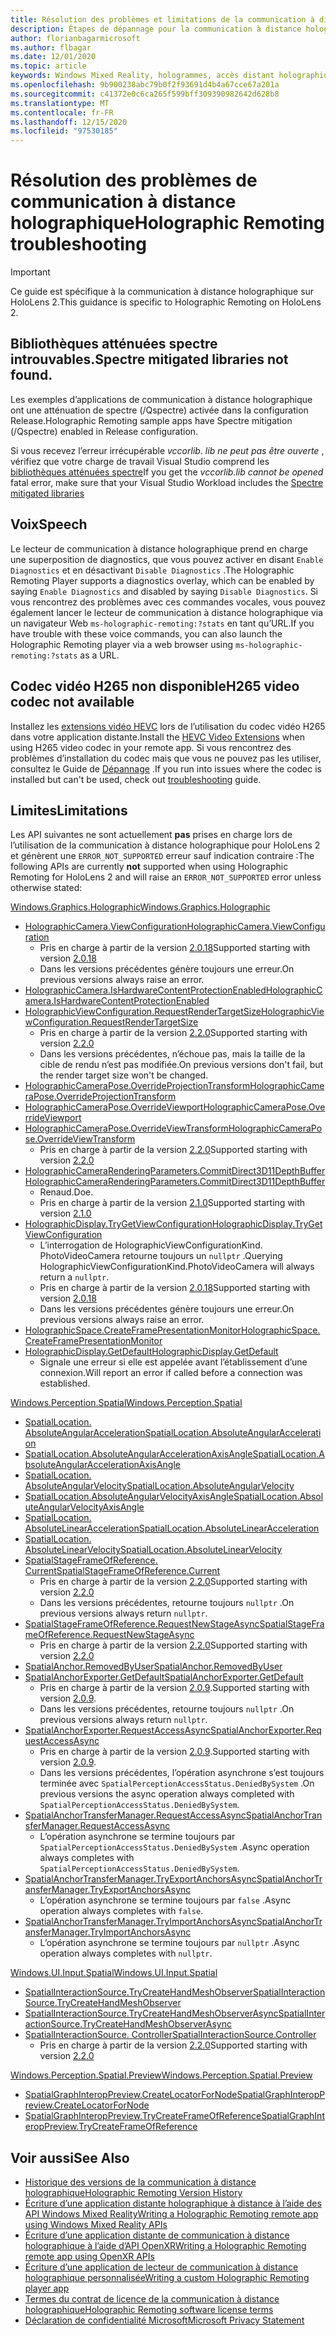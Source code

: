 ```yaml
---
title: Résolution des problèmes et limitations de la communication à distance holographique
description: Étapes de dépannage pour la communication à distance holographique sur HoloLens 2.
author: florianbagarmicrosoft
ms.author: flbagar
ms.date: 12/01/2020
ms.topic: article
keywords: Windows Mixed Reality, hologrammes, accès distant holographique, rendu à distance, rendu réseau, HoloLens, hologrammes distants, dépannage, aide, casque de réalité mixte, casque de réalité mixte, casque de réalité virtuelle
ms.openlocfilehash: 9b900238abc79b0f2f93691d4b4a67cce67a201a
ms.sourcegitcommit: c41372e0c6ca265f599bff309390982642d628b8
ms.translationtype: MT
ms.contentlocale: fr-FR
ms.lasthandoff: 12/15/2020
ms.locfileid: "97530185"
---
```

# <a name="holographic-remoting-troubleshooting"></a><span data-ttu-id="8af56-104">Résolution des problèmes de communication à distance holographique</span><span class="sxs-lookup"><span data-stu-id="8af56-104">Holographic Remoting troubleshooting</span></span>

> [!IMPORTANT]
> <span data-ttu-id="8af56-105">Ce guide est spécifique à la communication à distance holographique sur HoloLens 2.</span><span class="sxs-lookup"><span data-stu-id="8af56-105">This guidance is specific to Holographic Remoting on HoloLens 2.</span></span>

## <a name="spectre-mitigated-libraries-not-found"></a><span data-ttu-id="8af56-106">Bibliothèques atténuées spectre introuvables.</span><span class="sxs-lookup"><span data-stu-id="8af56-106">Spectre mitigated libraries not found.</span></span>

<span data-ttu-id="8af56-107">Les exemples d’applications de communication à distance holographique ont une atténuation de spectre (/Qspectre) activée dans la configuration Release.</span><span class="sxs-lookup"><span data-stu-id="8af56-107">Holographic Remoting sample apps have Spectre mitigation (/Qspectre) enabled in Release configuration.</span></span>

<span data-ttu-id="8af56-108">Si vous recevez l’erreur irrécupérable *vccorlib. lib ne peut pas être ouverte* , vérifiez que votre charge de travail Visual Studio comprend les [bibliothèques atténuées spectre](https://aka.ms/Ofhn4c)</span><span class="sxs-lookup"><span data-stu-id="8af56-108">If you get the *vccorlib.lib cannot be opened* fatal error, make sure that your Visual Studio Workload includes the [Spectre mitigated libraries](https://aka.ms/Ofhn4c)</span></span>

## <a name="speech"></a><span data-ttu-id="8af56-109">Voix</span><span class="sxs-lookup"><span data-stu-id="8af56-109">Speech</span></span>

<span data-ttu-id="8af56-110">Le lecteur de communication à distance holographique prend en charge une superposition de diagnostics, que vous pouvez activer en disant ```Enable Diagnostics``` et en désactivant ```Disable Diagnostics``` .</span><span class="sxs-lookup"><span data-stu-id="8af56-110">The Holographic Remoting Player supports a diagnostics overlay, which can be enabled by saying ```Enable Diagnostics``` and disabled by saying ```Disable Diagnostics```.</span></span> <span data-ttu-id="8af56-111">Si vous rencontrez des problèmes avec ces commandes vocales, vous pouvez également lancer le lecteur de communication à distance holographique via un navigateur Web ```ms-holographic-remoting:?stats``` en tant qu’URL.</span><span class="sxs-lookup"><span data-stu-id="8af56-111">If you have trouble with these voice commands, you can also launch the Holographic Remoting player via a web browser using ```ms-holographic-remoting:?stats``` as a URL.</span></span>

## <a name="h265-video-codec-not-available"></a><span data-ttu-id="8af56-112">Codec vidéo H265 non disponible</span><span class="sxs-lookup"><span data-stu-id="8af56-112">H265 video codec not available</span></span>

<span data-ttu-id="8af56-113">Installez les [extensions vidéo HEVC](https://www.microsoft.com/p/hevc-video-extensions/9nmzlz57r3t7) lors de l’utilisation du codec vidéo H265 dans votre application distante.</span><span class="sxs-lookup"><span data-stu-id="8af56-113">Install the [HEVC Video Extensions](https://www.microsoft.com/p/hevc-video-extensions/9nmzlz57r3t7) when using H265 video codec in your remote app.</span></span> <span data-ttu-id="8af56-114">Si vous rencontrez des problèmes d’installation du codec mais que vous ne pouvez pas les utiliser, consultez le Guide de [Dépannage](https://docs.microsoft.com/azure/remote-rendering/resources/troubleshoot#h265-codec-not-available) .</span><span class="sxs-lookup"><span data-stu-id="8af56-114">If you run into issues where the codec is installed but can't be used, check out [troubleshooting](https://docs.microsoft.com/azure/remote-rendering/resources/troubleshoot#h265-codec-not-available) guide.</span></span>

## <a name="limitations"></a><span data-ttu-id="8af56-115">Limites</span><span class="sxs-lookup"><span data-stu-id="8af56-115">Limitations</span></span>

<span data-ttu-id="8af56-116">Les API suivantes ne sont actuellement **pas** prises en charge lors de l’utilisation de la communication à distance holographique pour HoloLens 2 et génèrent une ```ERROR_NOT_SUPPORTED``` erreur sauf indication contraire :</span><span class="sxs-lookup"><span data-stu-id="8af56-116">The following APIs are currently **not** supported when using Holographic Remoting for HoloLens 2 and will raise an ```ERROR_NOT_SUPPORTED``` error unless otherwise stated:</span></span>

[<span data-ttu-id="8af56-117">Windows.Graphics.Holographic</span><span class="sxs-lookup"><span data-stu-id="8af56-117">Windows.Graphics.Holographic</span></span>](https://docs.microsoft.com/uwp/api/windows.graphics.holographic)

* [<span data-ttu-id="8af56-118">HolographicCamera.ViewConfiguration</span><span class="sxs-lookup"><span data-stu-id="8af56-118">HolographicCamera.ViewConfiguration</span></span>](https://docs.microsoft.com/uwp/api/windows.graphics.holographic.holographiccamera.viewconfiguration)
  - <span data-ttu-id="8af56-119">Pris en charge à partir de la version [2.0.18](holographic-remoting-version-history.md#v2.0.18)</span><span class="sxs-lookup"><span data-stu-id="8af56-119">Supported starting with version [2.0.18](holographic-remoting-version-history.md#v2.0.18)</span></span>
  - <span data-ttu-id="8af56-120">Dans les versions précédentes génère toujours une erreur.</span><span class="sxs-lookup"><span data-stu-id="8af56-120">On previous versions always raise an error.</span></span>
* [<span data-ttu-id="8af56-121">HolographicCamera.IsHardwareContentProtectionEnabled</span><span class="sxs-lookup"><span data-stu-id="8af56-121">HolographicCamera.IsHardwareContentProtectionEnabled</span></span>](https://docs.microsoft.com/uwp/api/windows.graphics.holographic.holographiccamera.ishardwarecontentprotectionenabled#Windows_Graphics_Holographic_HolographicCamera_IsHardwareContentProtectionEnabled)
* [<span data-ttu-id="8af56-122">HolographicViewConfiguration.RequestRenderTargetSize</span><span class="sxs-lookup"><span data-stu-id="8af56-122">HolographicViewConfiguration.RequestRenderTargetSize</span></span>](https://docs.microsoft.com/uwp/api/windows.graphics.holographic.holographicviewconfiguration.requestrendertargetsize#Windows_Graphics_Holographic_HolographicViewConfiguration_RequestRenderTargetSize_Windows_Foundation_Size_)
  - <span data-ttu-id="8af56-123">Pris en charge à partir de la version [2.2.0](holographic-remoting-version-history.md#v2.2.0)</span><span class="sxs-lookup"><span data-stu-id="8af56-123">Supported starting with version [2.2.0](holographic-remoting-version-history.md#v2.2.0)</span></span>
  - <span data-ttu-id="8af56-124">Dans les versions précédentes, n’échoue pas, mais la taille de la cible de rendu n’est pas modifiée.</span><span class="sxs-lookup"><span data-stu-id="8af56-124">On previous versions don't fail, but the render target size won't be changed.</span></span>
* [<span data-ttu-id="8af56-125">HolographicCameraPose.OverrideProjectionTransform</span><span class="sxs-lookup"><span data-stu-id="8af56-125">HolographicCameraPose.OverrideProjectionTransform</span></span>](https://docs.microsoft.com/uwp/api/windows.graphics.holographic.holographiccamerapose.overrideprojectiontransform)
* [<span data-ttu-id="8af56-126">HolographicCameraPose.OverrideViewport</span><span class="sxs-lookup"><span data-stu-id="8af56-126">HolographicCameraPose.OverrideViewport</span></span>](https://docs.microsoft.com/uwp/api/windows.graphics.holographic.holographiccamerapose.overrideviewport)
* [<span data-ttu-id="8af56-127">HolographicCameraPose.OverrideViewTransform</span><span class="sxs-lookup"><span data-stu-id="8af56-127">HolographicCameraPose.OverrideViewTransform</span></span>](https://docs.microsoft.com/uwp/api/windows.graphics.holographic.holographiccamerapose.overrideviewtransform)
  - <span data-ttu-id="8af56-128">Pris en charge à partir de la version [2.2.0](holographic-remoting-version-history.md#v2.2.0)</span><span class="sxs-lookup"><span data-stu-id="8af56-128">Supported starting with version [2.2.0](holographic-remoting-version-history.md#v2.2.0)</span></span>
* [<span data-ttu-id="8af56-129">HolographicCameraRenderingParameters.CommitDirect3D11DepthBuffer</span><span class="sxs-lookup"><span data-stu-id="8af56-129">HolographicCameraRenderingParameters.CommitDirect3D11DepthBuffer</span></span>](https://docs.microsoft.com/uwp/api/windows.graphics.holographic.holographiccamerarenderingparameters.commitdirect3d11depthbuffer#Windows_Graphics_Holographic_HolographicCameraRenderingParameters_CommitDirect3D11DepthBuffer_Windows_Graphics_DirectX_Direct3D11_IDirect3DSurface_)
  - <span data-ttu-id="8af56-130">Renaud.</span><span class="sxs-lookup"><span data-stu-id="8af56-130">Doe.</span></span>
  - <span data-ttu-id="8af56-131">Pris en charge à partir de la version [2.1.0](holographic-remoting-version-history.md#v2.1.0)</span><span class="sxs-lookup"><span data-stu-id="8af56-131">Supported starting with version [2.1.0](holographic-remoting-version-history.md#v2.1.0)</span></span>
* [<span data-ttu-id="8af56-132">HolographicDisplay.TryGetViewConfiguration</span><span class="sxs-lookup"><span data-stu-id="8af56-132">HolographicDisplay.TryGetViewConfiguration</span></span>](https://docs.microsoft.com/uwp/api/windows.graphics.holographic.holographicdisplay.trygetviewconfiguration)
  - <span data-ttu-id="8af56-133">L’interrogation de HolographicViewConfigurationKind. PhotoVideoCamera retourne toujours un ```nullptr``` .</span><span class="sxs-lookup"><span data-stu-id="8af56-133">Querying HolographicViewConfigurationKind.PhotoVideoCamera will always return a ```nullptr```.</span></span>
  - <span data-ttu-id="8af56-134">Pris en charge à partir de la version [2.0.18](holographic-remoting-version-history.md#v2.0.18)</span><span class="sxs-lookup"><span data-stu-id="8af56-134">Supported starting with version [2.0.18](holographic-remoting-version-history.md#v2.0.18)</span></span>
  - <span data-ttu-id="8af56-135">Dans les versions précédentes génère toujours une erreur.</span><span class="sxs-lookup"><span data-stu-id="8af56-135">On previous versions always raise an error.</span></span>
* [<span data-ttu-id="8af56-136">HolographicSpace.CreateFramePresentationMonitor</span><span class="sxs-lookup"><span data-stu-id="8af56-136">HolographicSpace.CreateFramePresentationMonitor</span></span>](https://docs.microsoft.com/uwp/api/windows.graphics.holographic.holographicspace.createframepresentationmonitor)
* [<span data-ttu-id="8af56-137">HolographicDisplay.GetDefault</span><span class="sxs-lookup"><span data-stu-id="8af56-137">HolographicDisplay.GetDefault</span></span>](https://docs.microsoft.com/uwp/api/windows.graphics.holographic.holographicdisplay.getdefault#Windows_Graphics_Holographic_HolographicDisplay_GetDefault)
  - <span data-ttu-id="8af56-138">Signale une erreur si elle est appelée avant l’établissement d’une connexion.</span><span class="sxs-lookup"><span data-stu-id="8af56-138">Will report an error if called before a connection was established.</span></span>


[<span data-ttu-id="8af56-139">Windows.Perception.Spatial</span><span class="sxs-lookup"><span data-stu-id="8af56-139">Windows.Perception.Spatial</span></span>](https://docs.microsoft.com/uwp/api/windows.perception.spatial)

* [<span data-ttu-id="8af56-140">SpatialLocation. AbsoluteAngularAcceleration</span><span class="sxs-lookup"><span data-stu-id="8af56-140">SpatialLocation.AbsoluteAngularAcceleration</span></span>](https://docs.microsoft.com/uwp/api/windows.perception.spatial.spatiallocation.absoluteangularacceleration)
* [<span data-ttu-id="8af56-141">SpatialLocation.AbsoluteAngularAccelerationAxisAngle</span><span class="sxs-lookup"><span data-stu-id="8af56-141">SpatialLocation.AbsoluteAngularAccelerationAxisAngle</span></span>](https://docs.microsoft.com/uwp/api/windows.perception.spatial.spatiallocation.absoluteangularaccelerationaxisangle)
* [<span data-ttu-id="8af56-142">SpatialLocation. AbsoluteAngularVelocity</span><span class="sxs-lookup"><span data-stu-id="8af56-142">SpatialLocation.AbsoluteAngularVelocity</span></span>](https://docs.microsoft.com/uwp/api/windows.perception.spatial.spatiallocation.absoluteangularvelocity)
* [<span data-ttu-id="8af56-143">SpatialLocation.AbsoluteAngularVelocityAxisAngle</span><span class="sxs-lookup"><span data-stu-id="8af56-143">SpatialLocation.AbsoluteAngularVelocityAxisAngle</span></span>](https://docs.microsoft.com/uwp/api/windows.perception.spatial.spatiallocation.absoluteangularvelocityaxisangle)
* [<span data-ttu-id="8af56-144">SpatialLocation. AbsoluteLinearAcceleration</span><span class="sxs-lookup"><span data-stu-id="8af56-144">SpatialLocation.AbsoluteLinearAcceleration</span></span>](https://docs.microsoft.com/uwp/api/windows.perception.spatial.spatiallocation.absolutelinearacceleration)
* [<span data-ttu-id="8af56-145">SpatialLocation. AbsoluteLinearVelocity</span><span class="sxs-lookup"><span data-stu-id="8af56-145">SpatialLocation.AbsoluteLinearVelocity</span></span>](https://docs.microsoft.com/uwp/api/windows.perception.spatial.spatiallocation.absolutelinearvelocity)
* [<span data-ttu-id="8af56-146">SpatialStageFrameOfReference. Current</span><span class="sxs-lookup"><span data-stu-id="8af56-146">SpatialStageFrameOfReference.Current</span></span>](https://docs.microsoft.com/uwp/api/windows.perception.spatial.spatialstageframeofreference.current)
  - <span data-ttu-id="8af56-147">Pris en charge à partir de la version [2.2.0](holographic-remoting-version-history.md#v2.2.0)</span><span class="sxs-lookup"><span data-stu-id="8af56-147">Supported starting with version [2.2.0](holographic-remoting-version-history.md#v2.2.0)</span></span>
  - <span data-ttu-id="8af56-148">Dans les versions précédentes, retourne toujours ```nullptr``` .</span><span class="sxs-lookup"><span data-stu-id="8af56-148">On previous versions always return ```nullptr```.</span></span>
* [<span data-ttu-id="8af56-149">SpatialStageFrameOfReference.RequestNewStageAsync</span><span class="sxs-lookup"><span data-stu-id="8af56-149">SpatialStageFrameOfReference.RequestNewStageAsync</span></span>](https://docs.microsoft.com/uwp/api/windows.perception.spatial.spatialstageframeofreference.requestnewstageasync)
  - <span data-ttu-id="8af56-150">Pris en charge à partir de la version [2.2.0](holographic-remoting-version-history.md#v2.2.0)</span><span class="sxs-lookup"><span data-stu-id="8af56-150">Supported starting with version [2.2.0](holographic-remoting-version-history.md#v2.2.0)</span></span>
* [<span data-ttu-id="8af56-151">SpatialAnchor.RemovedByUser</span><span class="sxs-lookup"><span data-stu-id="8af56-151">SpatialAnchor.RemovedByUser</span></span>](https://docs.microsoft.com/uwp/api/windows.perception.spatial.spatialanchor.removedbyuser)
* [<span data-ttu-id="8af56-152">SpatialAnchorExporter.GetDefault</span><span class="sxs-lookup"><span data-stu-id="8af56-152">SpatialAnchorExporter.GetDefault</span></span>](https://docs.microsoft.com/uwp/api/windows.perception.spatial.spatialanchorexporter.getdefault
)
  - <span data-ttu-id="8af56-153">Pris en charge à partir de la version [2.0.9](holographic-remoting-version-history.md#v2.0.9).</span><span class="sxs-lookup"><span data-stu-id="8af56-153">Supported starting with version [2.0.9](holographic-remoting-version-history.md#v2.0.9).</span></span> 
  - <span data-ttu-id="8af56-154">Dans les versions précédentes, retourne toujours ```nullptr``` .</span><span class="sxs-lookup"><span data-stu-id="8af56-154">On previous versions always return ```nullptr```.</span></span> 
* [<span data-ttu-id="8af56-155">SpatialAnchorExporter.RequestAccessAsync</span><span class="sxs-lookup"><span data-stu-id="8af56-155">SpatialAnchorExporter.RequestAccessAsync</span></span>](https://docs.microsoft.com/uwp/api/windows.perception.spatial.spatialanchorexporter.requestaccessasync
)
  - <span data-ttu-id="8af56-156">Pris en charge à partir de la version [2.0.9](holographic-remoting-version-history.md#v2.0.9).</span><span class="sxs-lookup"><span data-stu-id="8af56-156">Supported starting with version [2.0.9](holographic-remoting-version-history.md#v2.0.9).</span></span> 
  - <span data-ttu-id="8af56-157">Dans les versions précédentes, l’opération asynchrone s’est toujours terminée avec ```SpatialPerceptionAccessStatus.DeniedBySystem``` .</span><span class="sxs-lookup"><span data-stu-id="8af56-157">On previous versions the async operation always completed with ```SpatialPerceptionAccessStatus.DeniedBySystem```.</span></span>
* [<span data-ttu-id="8af56-158">SpatialAnchorTransferManager.RequestAccessAsync</span><span class="sxs-lookup"><span data-stu-id="8af56-158">SpatialAnchorTransferManager.RequestAccessAsync</span></span>](https://docs.microsoft.com/uwp/api/windows.perception.spatial.spatialanchortransfermanager.requestaccessasync#Windows_Perception_Spatial_SpatialAnchorTransferManager_RequestAccessAsync)
  - <span data-ttu-id="8af56-159">L’opération asynchrone se termine toujours par ```SpatialPerceptionAccessStatus.DeniedBySystem``` .</span><span class="sxs-lookup"><span data-stu-id="8af56-159">Async operation always completes with ```SpatialPerceptionAccessStatus.DeniedBySystem```.</span></span>
* [<span data-ttu-id="8af56-160">SpatialAnchorTransferManager.TryExportAnchorsAsync</span><span class="sxs-lookup"><span data-stu-id="8af56-160">SpatialAnchorTransferManager.TryExportAnchorsAsync</span></span>](https://docs.microsoft.com/uwp/api/windows.perception.spatial.spatialanchortransfermanager.tryexportanchorsasync#Windows_Perception_Spatial_SpatialAnchorTransferManager_TryExportAnchorsAsync_Windows_Foundation_Collections_IIterable_Windows_Foundation_Collections_IKeyValuePair_System_String_Windows_Perception_Spatial_SpatialAnchor___Windows_Storage_Streams_IOutputStream_)
  - <span data-ttu-id="8af56-161">L’opération asynchrone se termine toujours par ```false``` .</span><span class="sxs-lookup"><span data-stu-id="8af56-161">Async operation always completes with ```false```.</span></span>
* [<span data-ttu-id="8af56-162">SpatialAnchorTransferManager.TryImportAnchorsAsync</span><span class="sxs-lookup"><span data-stu-id="8af56-162">SpatialAnchorTransferManager.TryImportAnchorsAsync</span></span>](https://docs.microsoft.com/uwp/api/windows.perception.spatial.spatialanchortransfermanager.tryimportanchorsasync
)
  - <span data-ttu-id="8af56-163">L’opération asynchrone se termine toujours par ```nullptr``` .</span><span class="sxs-lookup"><span data-stu-id="8af56-163">Async operation always completes with ```nullptr```.</span></span>

[<span data-ttu-id="8af56-164">Windows.UI.Input.Spatial</span><span class="sxs-lookup"><span data-stu-id="8af56-164">Windows.UI.Input.Spatial</span></span>](https://docs.microsoft.com/uwp/api/windows.ui.input.spatial)

* [<span data-ttu-id="8af56-165">SpatialInteractionSource.TryCreateHandMeshObserver</span><span class="sxs-lookup"><span data-stu-id="8af56-165">SpatialInteractionSource.TryCreateHandMeshObserver</span></span>](https://docs.microsoft.com/uwp/api/windows.ui.input.spatial.spatialinteractionsource.trycreatehandmeshobserver#Windows_UI_Input_Spatial_SpatialInteractionSource_TryCreateHandMeshObserver)
* [<span data-ttu-id="8af56-166">SpatialInteractionSource.TryCreateHandMeshObserverAsync</span><span class="sxs-lookup"><span data-stu-id="8af56-166">SpatialInteractionSource.TryCreateHandMeshObserverAsync</span></span>](https://docs.microsoft.com/uwp/api/windows.ui.input.spatial.spatialinteractionsource.trycreatehandmeshobserverasync)
* [<span data-ttu-id="8af56-167">SpatialInteractionSource. Controller</span><span class="sxs-lookup"><span data-stu-id="8af56-167">SpatialInteractionSource.Controller</span></span>](https://docs.microsoft.com/uwp/api/windows.ui.input.spatial.spatialinteractionsource.controller#Windows_UI_Input_Spatial_SpatialInteractionSource_Controller)
  - <span data-ttu-id="8af56-168">Pris en charge à partir de la version [2.2.0](holographic-remoting-version-history.md#v2.2.0)</span><span class="sxs-lookup"><span data-stu-id="8af56-168">Supported starting with version [2.2.0](holographic-remoting-version-history.md#v2.2.0)</span></span>

[<span data-ttu-id="8af56-169">Windows.Perception.Spatial.Preview</span><span class="sxs-lookup"><span data-stu-id="8af56-169">Windows.Perception.Spatial.Preview</span></span>](https://docs.microsoft.com/uwp/api/windows.perception.spatial.preview)

* [<span data-ttu-id="8af56-170">SpatialGraphInteropPreview.CreateLocatorForNode</span><span class="sxs-lookup"><span data-stu-id="8af56-170">SpatialGraphInteropPreview.CreateLocatorForNode</span></span>](https://docs.microsoft.com/uwp/api/windows.perception.spatial.preview.spatialgraphinteroppreview.createlocatorfornode)
* [<span data-ttu-id="8af56-171">SpatialGraphInteropPreview.TryCreateFrameOfReference</span><span class="sxs-lookup"><span data-stu-id="8af56-171">SpatialGraphInteropPreview.TryCreateFrameOfReference</span></span>](https://docs.microsoft.com/uwp/api/windows.perception.spatial.preview.spatialgraphinteroppreview.trycreateframeofreference)

## <a name="see-also"></a><span data-ttu-id="8af56-172">Voir aussi</span><span class="sxs-lookup"><span data-stu-id="8af56-172">See Also</span></span>
* [<span data-ttu-id="8af56-173">Historique des versions de la communication à distance holographique</span><span class="sxs-lookup"><span data-stu-id="8af56-173">Holographic Remoting Version History</span></span>](holographic-remoting-version-history.md)
* [<span data-ttu-id="8af56-174">Écriture d’une application distante holographique à distance à l’aide des API Windows Mixed Reality</span><span class="sxs-lookup"><span data-stu-id="8af56-174">Writing a Holographic Remoting remote app using Windows Mixed Reality APIs</span></span>](holographic-remoting-create-remote-wmr.md)
* [<span data-ttu-id="8af56-175">Écriture d’une application distante de communication à distance holographique à l’aide d’API OpenXR</span><span class="sxs-lookup"><span data-stu-id="8af56-175">Writing a Holographic Remoting remote app using OpenXR APIs</span></span>](holographic-remoting-create-remote-openxr.md)
* [<span data-ttu-id="8af56-176">Écriture d’une application de lecteur de communication à distance holographique personnalisée</span><span class="sxs-lookup"><span data-stu-id="8af56-176">Writing a custom Holographic Remoting player app</span></span>](holographic-remoting-create-player.md)
* [<span data-ttu-id="8af56-177">Termes du contrat de licence de la communication à distance holographique</span><span class="sxs-lookup"><span data-stu-id="8af56-177">Holographic Remoting software license terms</span></span>](https://docs.microsoft.com/legal/mixed-reality/microsoft-holographic-remoting-software-license-terms)
* [<span data-ttu-id="8af56-178">Déclaration de confidentialité Microsoft</span><span class="sxs-lookup"><span data-stu-id="8af56-178">Microsoft Privacy Statement</span></span>](https://go.microsoft.com/fwlink/?LinkId=521839)
